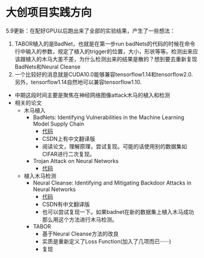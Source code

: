 # 大创项目实践方向

5.9更新：在配好GPU以后跑出来了全部的实验结果，产生了一些想法：

1. TABOR植入的是BadNet，也就是在第一步run badNets的代码的时候在命令行中输入的参数，规定了植入的trigger的位置，大小，形状等等。检测出来应该跟植入的木马大差不差，为什么检测出来的结果是散的？想到要去重新复现BadNets和Neural Cleanse
2. 一个比较好的消息就是CUDA10.0能够兼容tensorflow1.14和tensorflow2.0. 另外，tensorflow1.14自然地可以兼容tensorflow1.10.



- 中期这段时间主要是聚焦在神经网络图像attack木马的植入和检测
- 相关的论文
  - 木马植入
    - BadNets: Identifying Vulnerabilities in the Machine Learning Model Supply Chain
      - <a href='https://github.com/Kooscii/BadNets'>代码</a>
      - CSDN上有中文翻译版
      - 阅读论文，理解原理，尝试复现。可能的话使用别的数据集如CIFAR进行二次复现。
    - Trojan Attack on Neural Networks
      - <a href='https://github.com/PurduePAML/TrojanNN'>代码</a>
  - 植入木马检测
    - Neural Cleanse: Identifying and Mitigating
  Backdoor Attacks in Neural Networks
      - <a href='https://github.com/bolunwang/backdoor'>代码</a>
      - CSDN有中文翻译版
      - 也可以尝试复现一下。如果badnet在新的数据集上植入木马成功那么用这个方法进行木马检测。
    - TABOR
      - 基于Neural Cleanse方法的改良
      - 实质是重新定义了Loss Function(加入了几项而已······)
      - 复现